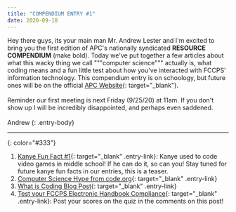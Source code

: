 ```yaml
---
title: "COMPENDIUM ENTRY #1"
date: 2020-09-18
---
```

Hey there guys, its your main man Mr. Andrew Lester and I'm excited
to bring you the first edition of APC's nationally syndicated
**RESOURCE COMPENDIUM** (make bold). Today we've put
together a few articles about what this wacky thing we call
"""computer science""" actually is, what coding means and a fun
little test about how you've interacted with FCCPS' information
technology. This compendium entry is on schoology, but future ones
will be on the official [APC Website](https://apc-gm.com/compendium){: target="_blank"}. 
<br>
<br>
Reminder our first meeting is
next Friday (9/25/20) at 11am. If you don't show up I will be
incredibly disappointed, and perhaps even saddened.  
<br>
Andrew
{: .entry-body}

---
{: color="#333"}
1. [Kanye Fun Fact #1](https://twitter.com/kanyewest/status/1043496926144913410?s=19){: target="_blank" .entry-link}: Kanye used to code video games in middle school! If he can do it, so can you! Stay tuned for future kanye fun facts in our entries, this is a teaser.
2. [Computer Science Hype from code.org](https://code.org/files/computer_science_is_foundational.pdf){: target="_blank" .entry-link}
3. [What is Coding Blog Post](https://www.goodcore.co.uk/blog/what-is-coding/){: target="_blank" .entry-link}
4. [Test your FCCPS Electronic Handbook Compliance](https://acceptableusepuritytest.com/){: target="_blank" .entry-link}: Post your scores on the quiz in the comments on this post!
